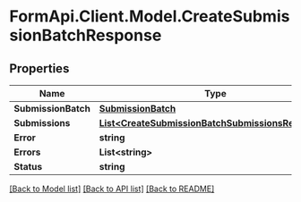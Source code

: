 # FormApi.Client.Model.CreateSubmissionBatchResponse
## Properties

Name | Type | Description | Notes
------------ | ------------- | ------------- | -------------
**SubmissionBatch** | [**SubmissionBatch**](SubmissionBatch.md) |  | [optional] 
**Submissions** | [**List&lt;CreateSubmissionBatchSubmissionsResponse&gt;**](CreateSubmissionBatchSubmissionsResponse.md) |  | [optional] 
**Error** | **string** |  | [optional] 
**Errors** | **List&lt;string&gt;** |  | [optional] 
**Status** | **string** |  | [optional] 

[[Back to Model list]](../README.md#documentation-for-models) [[Back to API list]](../README.md#documentation-for-api-endpoints) [[Back to README]](../README.md)

